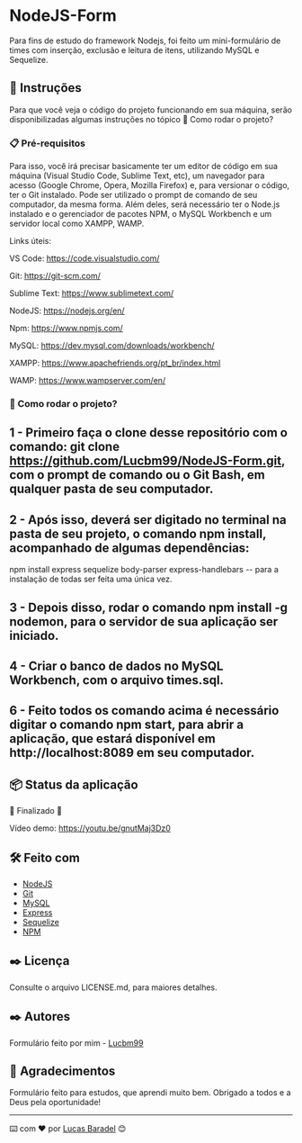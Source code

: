 # NodeJS-Form
Para fins de estudo do framework Nodejs, foi feito um mini-formulário de times com inserção, exclusão e leitura de itens, utilizando MySQL e Sequelize.

## 🚀 Instruções 
Para que você veja o código do projeto funcionando em sua máquina, serão disponibilizadas algumas instruções no tópico 🔧 Como rodar o projeto? 

### 📋 Pré-requisitos
Para isso, você irá precisar basicamente ter um editor de código em sua máquina (Visual Studio Code, Sublime Text, etc), um navegador para acesso (Google Chrome, Opera, Mozilla Firefox) e, para versionar o código, ter o Git instalado. Pode ser utilizado o prompt de comando de seu computador, da mesma forma. Além deles, será necessário ter o Node.js instalado e o gerenciador de pacotes NPM, o MySQL Workbench e um servidor local como XAMPP, WAMP.

Links úteis: 

VS Code: https://code.visualstudio.com/

Git: https://git-scm.com/

Sublime Text: https://www.sublimetext.com/

NodeJS: https://nodejs.org/en/

Npm: https://www.npmjs.com/

MySQL: https://dev.mysql.com/downloads/workbench/

XAMPP: https://www.apachefriends.org/pt_br/index.html

WAMP: https://www.wampserver.com/en/

### 🔧 Como rodar o projeto? 

## 1 - Primeiro faça o clone desse repositório com o comando: git clone https://github.com/Lucbm99/NodeJS-Form.git, com o prompt de comando ou o Git Bash, em qualquer pasta de seu computador.

## 2 - Após isso, deverá ser digitado no terminal na pasta de seu projeto, o comando npm install, acompanhado de algumas dependências: 
npm install express sequelize body-parser express-handlebars -- para a instalação de todas ser feita uma única vez. 

## 3 - Depois disso, rodar o comando npm install -g nodemon, para o servidor de sua aplicação ser iniciado.

## 4 - Criar o banco de dados no MySQL Workbench, com o arquivo times.sql.

## 6 - Feito todos os comando acima é necessário digitar o comando npm start, para abrir a aplicação, que estará disponível em http://localhost:8089 em seu computador.


## 📦 Status da aplicação

🚧  Finalizado 🚧

Vídeo demo: https://youtu.be/gnutMaj3Dz0


## 🛠️ Feito com
* [NodeJS](https://nodejs.org/en/)
* [Git](https://git-scm.com/downloads)
* [MySQL](https://dev.mysql.com/downloads/workbench/)
* [Express](https://expressjs.com/pt-br/)
* [Sequelize](https://sequelize.org/)
* [NPM](https://www.npmjs.com/)

## ✒️ Licença 
Consulte o arquivo LICENSE.md, para maiores detalhes.

## ✒️ Autores
Formulário feito por mim - [Lucbm99](https://github.com/Lucbm99)


## 🎁 Agradecimentos
Formulário feito para estudos, que aprendi muito bem. Obrigado a todos e a Deus pela oportunidade!


---
⌨️ com ❤️ por [Lucas Baradel](https://github.com/Lucbm99) 😊


